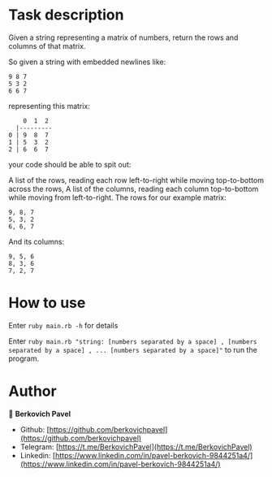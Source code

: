 # Task description 

Given a string representing a matrix of numbers, return the rows and columns of that matrix.

So given a string with embedded newlines like:

    9 8 7
    5 3 2
    6 6 7
representing this matrix:

        0  1  2
      |---------
    0 | 9  8  7
    1 | 5  3  2
    2 | 6  6  7
your code should be able to spit out:

A list of the rows, reading each row left-to-right while moving top-to-bottom across the rows,
A list of the columns, reading each column top-to-bottom while moving from left-to-right.
The rows for our example matrix:

    9, 8, 7
    5, 3, 2
    6, 6, 7
And its columns:

    9, 5, 6
    8, 3, 6
    7, 2, 7
    
# How to use
    
Enter `ruby main.rb -h` for details
    
Enter `ruby main.rb "string: [numbers separated by a space] , [numbers separated by a space] , ... [numbers separated by a space]"` to run the program.

# Author 

👤 **Berkovich Pavel**

- Github: [https://github.com/berkovichpavel](https://github.com/berkovichpavel)
- Telegram: [https://t.me/BerkovichPavel](https://t.me/BerkovichPavel)
- Linkedin: [https://www.linkedin.com/in/pavel-berkovich-9844251a4/](https://www.linkedin.com/in/pavel-berkovich-9844251a4/)

